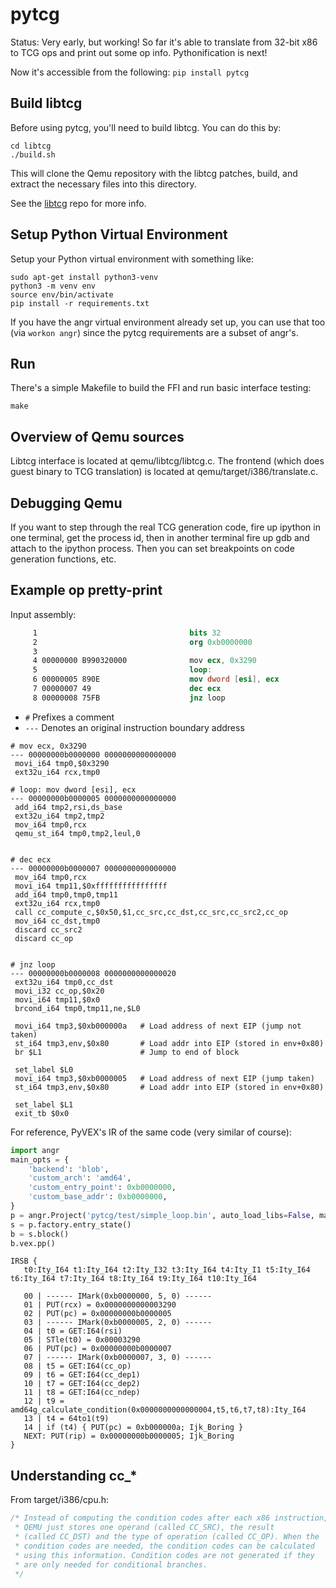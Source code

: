 pytcg
=====

Status: Very early, but working!  So far it's able to translate from 32-bit x86
to TCG ops and print out some op info. Pythonification is next!

Now it's accessible from the following:
`pip install pytcg`

## Build libtcg

Before using pytcg, you'll need to build libtcg. You can do this by:

    cd libtcg
    ./build.sh

This will clone the Qemu repository with the libtcg patches, build, and extract
the necessary files into this directory.

See the [libtcg](https://github.com/angr-tcg/qemu) repo for more info.

## Setup Python Virtual Environment

Setup your Python virtual environment with something like:

    sudo apt-get install python3-venv
    python3 -m venv env
    source env/bin/activate
    pip install -r requirements.txt

If you have the angr virtual environment already set up, you can use that too
(via `workon angr`) since the pytcg requirements are a subset of angr's.

## Run

There's a simple Makefile to build the FFI and run basic interface testing:

    make

## Overview of Qemu sources

Libtcg interface is located at qemu/libtcg/libtcg.c. The frontend (which does
guest binary to TCG translation) is located at qemu/target/i386/translate.c.

## Debugging Qemu

If you want to step through the real TCG generation code, fire up ipython in
one terminal, get the process id, then in another terminal fire up gdb and
attach to the ipython process. Then you can set breakpoints on code generation
functions, etc.

## Example op pretty-print

Input assembly:
```nasm
     1                                  bits 32
     2                                  org 0xb0000000
     3                                  
     4 00000000 B990320000              mov ecx, 0x3290
     5                                  loop:
     6 00000005 890E                    mov dword [esi], ecx
     7 00000007 49                      dec ecx
     8 00000008 75FB                    jnz loop
```

* `#` Prefixes a comment
* `---` Denotes an original instruction boundary address

```
# mov ecx, 0x3290
--- 00000000b0000000 0000000000000000
 movi_i64 tmp0,$0x3290
 ext32u_i64 rcx,tmp0

# loop: mov dword [esi], ecx
--- 00000000b0000005 0000000000000000
 add_i64 tmp2,rsi,ds_base
 ext32u_i64 tmp2,tmp2
 mov_i64 tmp0,rcx
 qemu_st_i64 tmp0,tmp2,leul,0


# dec ecx
--- 00000000b0000007 0000000000000000
 mov_i64 tmp0,rcx
 movi_i64 tmp11,$0xffffffffffffffff
 add_i64 tmp0,tmp0,tmp11
 ext32u_i64 rcx,tmp0
 call cc_compute_c,$0x50,$1,cc_src,cc_dst,cc_src,cc_src2,cc_op
 mov_i64 cc_dst,tmp0
 discard cc_src2
 discard cc_op


# jnz loop
--- 00000000b0000008 0000000000000020
 ext32u_i64 tmp0,cc_dst
 movi_i32 cc_op,$0x20
 movi_i64 tmp11,$0x0
 brcond_i64 tmp0,tmp11,ne,$L0
 
 movi_i64 tmp3,$0xb000000a   # Load address of next EIP (jump not taken)
 st_i64 tmp3,env,$0x80       # Load addr into EIP (stored in env+0x80)
 br $L1                      # Jump to end of block
 
 set_label $L0
 movi_i64 tmp3,$0xb0000005   # Load address of next EIP (jump taken)
 st_i64 tmp3,env,$0x80       # Load addr into EIP (stored in env+0x80)
 
 set_label $L1
 exit_tb $0x0
```

For reference, PyVEX's IR of the same code (very similar of course):
```python
import angr
main_opts = {
    'backend': 'blob',
    'custom_arch': 'amd64',
    'custom_entry_point': 0xb0000000,
    'custom_base_addr': 0xb0000000,
}
p = angr.Project('pytcg/test/simple_loop.bin', auto_load_libs=False, main_opts=main_opts)
s = p.factory.entry_state()
b = s.block()
b.vex.pp()
```
```
IRSB {
   t0:Ity_I64 t1:Ity_I64 t2:Ity_I32 t3:Ity_I64 t4:Ity_I1 t5:Ity_I64 t6:Ity_I64 t7:Ity_I64 t8:Ity_I64 t9:Ity_I64 t10:Ity_I64

   00 | ------ IMark(0xb0000000, 5, 0) ------
   01 | PUT(rcx) = 0x0000000000003290
   02 | PUT(pc) = 0x00000000b0000005
   03 | ------ IMark(0xb0000005, 2, 0) ------
   04 | t0 = GET:I64(rsi)
   05 | STle(t0) = 0x00003290
   06 | PUT(pc) = 0x00000000b0000007
   07 | ------ IMark(0xb0000007, 3, 0) ------
   08 | t5 = GET:I64(cc_op)
   09 | t6 = GET:I64(cc_dep1)
   10 | t7 = GET:I64(cc_dep2)
   11 | t8 = GET:I64(cc_ndep)
   12 | t9 = amd64g_calculate_condition(0x0000000000000004,t5,t6,t7,t8):Ity_I64
   13 | t4 = 64to1(t9)
   14 | if (t4) { PUT(pc) = 0xb000000a; Ijk_Boring }
   NEXT: PUT(rip) = 0x00000000b0000005; Ijk_Boring
}
```

## Understanding cc_*

From target/i386/cpu.h:

```c
/* Instead of computing the condition codes after each x86 instruction,
 * QEMU just stores one operand (called CC_SRC), the result
 * (called CC_DST) and the type of operation (called CC_OP). When the
 * condition codes are needed, the condition codes can be calculated
 * using this information. Condition codes are not generated if they
 * are only needed for conditional branches.
 */
```
